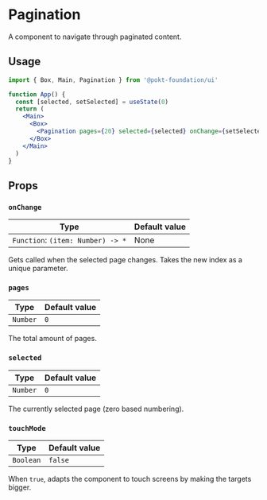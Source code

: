 # Pagination

A component to navigate through paginated content.

## Usage

```jsx
import { Box, Main, Pagination } from '@pokt-foundation/ui'

function App() {
  const [selected, setSelected] = useState(0)
  return (
    <Main>
      <Box>
        <Pagination pages={20} selected={selected} onChange={setSelected} />
      </Box>
    </Main>
  )
}
```

## Props

### `onChange`

| Type                              | Default value |
| --------------------------------- | ------------- |
| `Function`: `(item: Number) -> *` | None          |

Gets called when the selected page changes. Takes the new index as a unique parameter.

### `pages`

| Type     | Default value |
| -------- | ------------- |
| `Number` | `0`           |

The total amount of pages.

### `selected`

| Type     | Default value |
| -------- | ------------- |
| `Number` | `0`           |

The currently selected page (zero based numbering).

### `touchMode`

| Type      | Default value |
| --------- | ------------- |
| `Boolean` | `false`       |

When `true`, adapts the component to touch screens by making the targets bigger.
